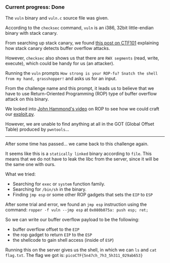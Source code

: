 ### Current progress: Done

The `vuln` binary and `vuln.c` source file was given.

According to the `checksec` command, `vuln` is an i386, 32bit little-endian binary with stack canary.

From searching up stack canary, we found [this post on CTF101](https://ctf101.org/binary-exploitation/stack-canaries/) explaining
how stack canary detects buffer overflow attacks. 

However, `checksec` also shows us that there are `RWX segments` (read, write, execute), which could be handy for us (an attacker).

Running the `vuln` prompts `How strong is your ROP-fu? Snatch the shell from my hand, grasshopper!` and asks us for
an input.

From the challenge name and this prompt, it leads us to believe that we have to use Return-Oriented Programming (ROP) type
of buffer overflow attack on this binary.

We looked into [John Hammond's video](https://youtu.be/i5-cWI_HV8o) on ROP to see how we could craft our [exploit.py](exploit.py).

However, we are unable to find anything at all in the GOT (Global Offset Table) produced by `pwntools`...

---

After some time has passed... we came back to this challenge again.

It seems like this is a `statically linked` binary according to `file`. This means that we do not have to leak the libc from the server, since it will be the same one with ours.

What we tried:
- Searching for `exec` or `system` function family.
- Searching for `/bin/sh` in the binary.
- Finding `jmp esp` or some other ROP gadgets that sets the `EIP` to `ESP`

After some trial and error, we found an `jmp esp` instruction using the command: `ropper -f vuln --jmp esp` at `0x080b075a: push esp; ret;`

So we can write our buffer overflow payload to be the following:
- buffer overflow offset to the `EIP`
- the rop gadget to return `EIP` to the `ESP`
- the shellcode to gain shell access (inside of `ESP`)

Running this on the server gives us the shell, in which we can `ls` and `cat flag.txt`.
The flag we got is: `picoCTF{5n47ch_7h3_5h311_029ab653}`